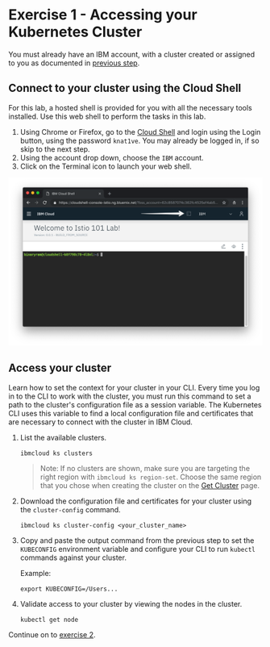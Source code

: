 # Exercise 1 - Accessing your Kubernetes Cluster

You must already have an IBM account, with a cluster created or assigned to you as documented in [previous step](../exercise-0/README.md).

## Connect to your cluster using the Cloud Shell
For this lab, a hosted shell is provided for you with all the necessary tools installed. Use this web shell to perform the tasks in this lab.

1. Using Chrome or Firefox, go to the [Cloud Shell](https://cloudshell-console-knative.us-south.cf.cloud.ibm.com/) and login using the Login button, using the password `knat1ve`. You may already be logged in, if so skip to the next step.
2. Using the account drop down, choose the `IBM` account.
3. Click on the Terminal icon to launch your web shell.

![](../README_images/cloudshell.png)

## Access your cluster
Learn how to set the context for your cluster in your CLI. Every time you log in to the CLI to work with the cluster, you must run this command to set a path to the cluster's configuration file as a session variable. The Kubernetes CLI uses this variable to find a local configuration file and certificates that are necessary to connect with the cluster in IBM Cloud.

1. List the available clusters.

    ```shell
    ibmcloud ks clusters
    ```

    > Note: If no clusters are shown, make sure you are targeting the right region with `ibmcloud ks region-set`. Choose the same region that you chose when creating the cluster on the [Get Cluster](https://get-cluster.mybluemix.net/) page.

2. Download the configuration file and certificates for your cluster using the `cluster-config` command.

    ```shell
    ibmcloud ks cluster-config <your_cluster_name>
    ```

3. Copy and paste the output command from the previous step to set the `KUBECONFIG` environment variable and configure your CLI to run `kubectl` commands against your cluster.

    Example:
    ```shell
    export KUBECONFIG=/Users...
    ```

4. Validate access to your cluster by viewing the nodes in the cluster.

    ```shell
    kubectl get node
    ```
    
Continue on to [exercise 2](../exercise-2/README.md).